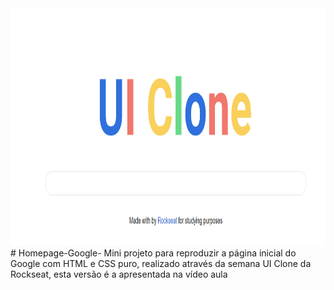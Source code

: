 <img src="https://github.com/gabriel-elesbao/Homepage-Google-/blob/main/HomePage.PNG" height="380" width="980" />
# Homepage-Google-
Mini projeto para reproduzir a página inicial do Google com HTML e CSS puro, realizado através da semana UI Clone da Rockseat, esta versão é a apresentada na vídeo aula
